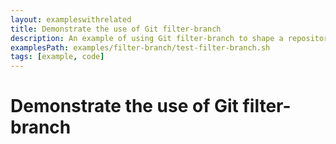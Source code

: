 ```yaml
---
layout: exampleswithrelated
title: Demonstrate the use of Git filter-branch
description: An example of using Git filter-branch to shape a repository.
examplesPath: examples/filter-branch/test-filter-branch.sh
tags: [example, code]
---
```


# Demonstrate the use of Git filter-branch

<LINK>
